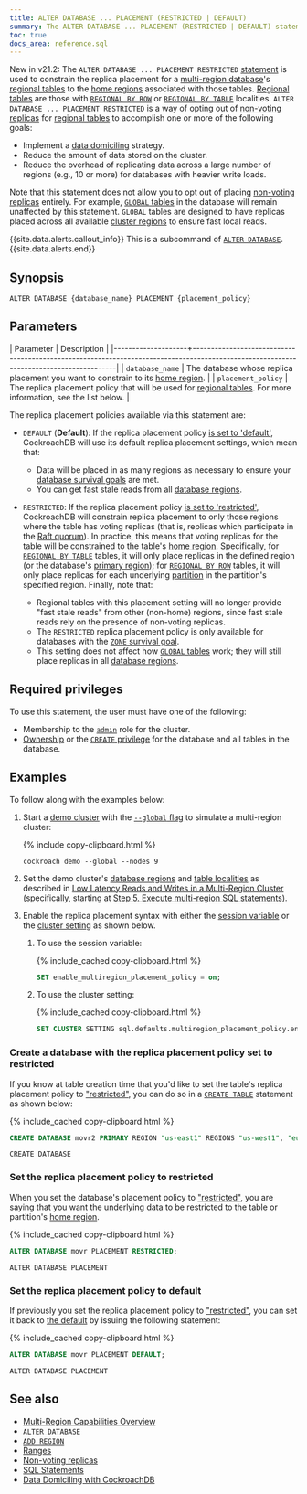```yaml
---
title: ALTER DATABASE ... PLACEMENT (RESTRICTED | DEFAULT)
summary: The ALTER DATABASE ... PLACEMENT (RESTRICTED | DEFAULT) statement constrains replica placement to a REGIONAL table's home region.
toc: true
docs_area: reference.sql
---
```


<span class="version-tag">New in v21.2</span>: The `ALTER DATABASE ... PLACEMENT RESTRICTED` [statement](sql-statements.html) is used to constrain the replica placement for a [multi-region database](multiregion-overview.html)'s [regional tables](regional-tables.html) to the [home regions](set-locality.html#crdb_region) associated with those tables. [Regional tables](regional-tables.html) are those with [`REGIONAL BY ROW`](multiregion-overview.html#regional-by-row-tables) or [`REGIONAL BY TABLE`](multiregion-overview.html#regional-tables) localities. `ALTER DATABASE ... PLACEMENT RESTRICTED` is a way of opting out of [non-voting replicas](architecture/replication-layer.html#non-voting-replicas) for [regional tables](regional-tables.html) to accomplish one or more of the following goals:

- Implement a [data domiciling](data-domiciling.html) strategy.
- Reduce the amount of data stored on the cluster.
- Reduce the overhead of replicating data across a large number of regions (e.g., 10 or more) for databases with heavier write loads.

Note that this statement does not allow you to opt out of placing [non-voting replicas](architecture/replication-layer.html#non-voting-replicas) entirely. For example, [`GLOBAL` tables](global-tables.html) in the database will remain unaffected by this statement. `GLOBAL` tables are designed to have replicas placed across all available [cluster regions](multiregion-overview.html#cluster-regions) to ensure fast local reads.

{{site.data.alerts.callout_info}}
This is a subcommand of [`ALTER DATABASE`](alter-database.html).
{{site.data.alerts.end}}

## Synopsis

```
ALTER DATABASE {database_name} PLACEMENT {placement_policy}
```

## Parameters

| Parameter          | Description                                                                                                                           |
|--------------------+---------------------------------------------------------------------------------------------------------------------------------------|
| `database_name`    | The database whose replica placement you want to constrain to its [home region](set-locality.html#crdb_region).                       |
| `placement_policy` | The replica placement policy that will be used for [regional tables](regional-tables.html). For more information, see the list below. |

The replica placement policies available via this statement are:

- `DEFAULT` (**Default**): <a name="parameters-default"></a> If the replica placement policy [is set to 'default'](#set-the-replica-placement-policy-to-default), CockroachDB will use its default replica placement settings, which mean that:
  - Data will be placed in as many regions as necessary to ensure your [database survival goals](multiregion-overview.html#survival-goals) are met.
  - You can get fast stale reads from all [database regions](multiregion-overview.html#database-regions).

- `RESTRICTED`: <a name="parameters-restricted"></a> If the replica placement policy [is set to 'restricted'](#set-the-replica-placement-policy-to-restricted), CockroachDB will constrain replica placement to only those regions where the table has voting replicas (that is, replicas which participate in the [Raft quorum](architecture/replication-layer.html#raft)). In practice, this means that voting replicas for the table will be constrained to the table's [home region](set-locality.html#crdb_region). Specifically, for [`REGIONAL BY TABLE`](multiregion-overview.html#regional-tables) tables, it will only place replicas in the defined region (or the database's [primary region](set-primary-region.html)); for [`REGIONAL BY ROW`](multiregion-overview.html#regional-by-row-tables) tables, it will only place replicas for each underlying [partition](partitioning.html) in the partition's specified region. Finally, note that:
    - Regional tables with this placement setting will no longer provide "fast stale reads" from other (non-home) regions, since fast stale reads rely on the presence of non-voting replicas.
    - The `RESTRICTED` replica placement policy is only available for databases with the [`ZONE` survival goal](multiregion-overview.html#surviving-zone-failures).
    - This setting does not affect how [`GLOBAL` tables](global-tables.html) work; they will still place replicas in all [database regions](multiregion-overview.html#database-regions).

## Required privileges

To use this statement, the user must have one of the following:

- Membership to the [`admin`](authorization.html#roles) role for the cluster.
- [Ownership](authorization.html#object-ownership) or the [`CREATE` privilege](authorization.html#supported-privileges) for the database and all tables in the database.

## Examples

To follow along with the examples below:

1. Start a [demo cluster](cockroach-demo.html) with the [`--global` flag](cockroach-demo.html#general) to simulate a multi-region cluster:

    {% include copy-clipboard.html %}
    ~~~ shell
    cockroach demo --global --nodes 9
    ~~~

2. Set the demo cluster's [database regions](multiregion-overview.html#database-regions) and [table localities](multiregion-overview.html#table-locality) as described in [Low Latency Reads and Writes in a Multi-Region Cluster](demo-low-latency-multi-region-deployment.html) (specifically, starting at [Step 5. Execute multi-region SQL statements](demo-low-latency-multi-region-deployment.html#step-5-execute-multi-region-sql-statements)).

3. Enable the replica placement syntax with either the [session variable](set-vars.html) or the [cluster setting](cluster-settings.html) as shown below.

    1. To use the session variable:

        {% include_cached copy-clipboard.html %}
        ~~~ sql
        SET enable_multiregion_placement_policy = on;
        ~~~

    2. To use the cluster setting:

        {% include_cached copy-clipboard.html %}
        ~~~ sql
        SET CLUSTER SETTING sql.defaults.multiregion_placement_policy.enabled = on;
        ~~~

### Create a database with the replica placement policy set to restricted

If you know at table creation time that you'd like to set the table's replica placement policy to ["restricted"](#parameters-restricted), you can do so in a [`CREATE TABLE`](create-table.html) statement as shown below:

{% include_cached copy-clipboard.html %}
~~~ sql
CREATE DATABASE movr2 PRIMARY REGION "us-east1" REGIONS "us-west1", "europe-west1" PLACEMENT RESTRICTED;
~~~

~~~
CREATE DATABASE
~~~

### Set the replica placement policy to restricted

When you set the database's placement policy to ["restricted"](#parameters-restricted), you are saying that you want the underlying data to be restricted to the table or partition's [home region](set-locality.html#crdb_region).

{% include_cached copy-clipboard.html %}
~~~ sql
ALTER DATABASE movr PLACEMENT RESTRICTED;
~~~

~~~
ALTER DATABASE PLACEMENT
~~~

### Set the replica placement policy to default

If previously you set the replica placement policy to ["restricted"](#set-the-replica-placement-policy-to-restricted), you can set it back to [the default](#parameters-default) by issuing the following statement:

{% include_cached copy-clipboard.html %}
~~~ sql
ALTER DATABASE movr PLACEMENT DEFAULT;
~~~

~~~
ALTER DATABASE PLACEMENT
~~~

## See also

- [Multi-Region Capabilities Overview](multiregion-overview.html)
- [`ALTER DATABASE`](alter-database.html)
- [`ADD REGION`](add-region.html)
- [Ranges](architecture/overview.html#architecture-range)
- [Non-voting replicas](architecture/replication-layer.html#non-voting-replicas)
- [SQL Statements](sql-statements.html)
- [Data Domiciling with CockroachDB](data-domiciling.html)
